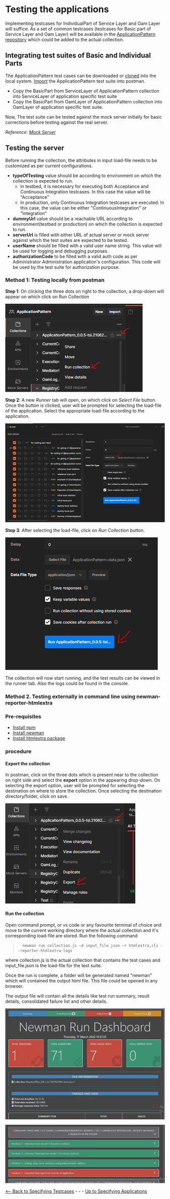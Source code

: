 # Testing the applications

Implementing testcases for IndividualPart of Service Layer and Oam Layer will suffice. As a set of common testcases (testcases for Basic part of Service Layer and Oam Layer) will be available in the [ApplicationPattern repository](https://github.com/openBackhaul/ApplicationPattern) which could be added to the actual collection.

## Integrating test suites of Basic and Individual Parts

The ApplicationPattern test cases can be downloaded or [cloned](https://docs.github.com/en/repositories/creating-and-managing-repositories/cloning-a-repository) into the local system. [Import](https://learning.postman.com/docs/getting-started/importing-and-exporting-data/) the ApplicationPattern test suite into postman.

- Copy the BasicPart from ServiceLayer of ApplicationPattern collection into ServiceLayer of application specific test suite
- Copy the BasicPart from OamLayer of ApplicationPattern collection into OamLayer of application specific test suite.

Now, The test suite can be tested against the mock server initially for basic corrections before testing against the real server.

*Reference:* [*Mock Server*](../CreatingMock/CreatingMock.md)

## Testing the server

Before running the collection, the attributes in input load-file needs to be customized as per current configurations.

- **typeOfTesting** value should be according to environment on which the collection is expected to run.
    - In testbed, it is necessary for executing both Acceptance and Continuous Integration testcases. In this case the value will be "Acceptance"
    - In production, only Continuous Integration testcases are executed. In this case, the value can be either "ContinuousIntegration" or "Integration"
- **dummyUrl** value should be a reachable URL according to environment(testbed or production) on which the collection is expected to run.
- **serverUrl** is filled with either URL of actual server or mock server against which the test suites are expected to be tested.
- **userName** should be filled  with a valid user name string. This value will be used for logging and debugging purposes.
- **authorizationCode** to be filled with a valid auth code as per Administrator Administration application's configuration. This code will be used by the test suite for authorization purpose.

### Method 1: Testing locally from postman

**Step 1**: On clicking the three dots on right to the collection, a drop-down will appear on which click on Run Collection

![run collection](./pictures/runCollection.PNG)

**Step 2**: A new *Runner* tab will open, on which click on *Select File* button. Once the button is clicked, user will be prompted for selecting the load-file of the application. Select the appropriate load-file according to the application.

![select load-file](./pictures/runnertab.PNG)

**Step 3**: After selecting the load-file, click on *Run Collection button*.

![final run](./pictures/runCollection1.PNG)

The collection will now start running, and the test results can be viewed in the runner tab. Also the logs could be found in the console.

### Method 2. Testing externally in command line using newman-reporter-htmlextra

### Pre-requisites

- [Install npm](https://docs.npmjs.com/downloading-and-installing-node-js-and-npm)
- [Install newman](https://www.npmjs.com/package/newman)
- [Install htmlextra package](https://www.npmjs.com/package/newman-reporter-htmlextra)

### procedure

#### Export the collection

In postman, click on the three dots which is present near to the collection on right side and select the **export** option in the appearing drop-down. On selecting the export option, user will be prompted for selecting the destination on where to store the collection. Once selecting the destination directory/folder, click on save.

![export collection](./pictures/exportCollection.PNG)

#### Run the collection

Open command prompt, or vs code or any favourite terminal of choice and move to the current working directory where the actual collection and it's corresponding load-file are stored. Run the following command
>       newman run collection.js –d input_file.json –r htmlextra,cli --reporter-htmlextra-logs

where collection.js is the actual collection that contains the test cases and input_file.json is the load-file for the test suite.

Once the run is complete, a folder will be generated named "newman" which will contained the output html file. This file could be opened in any browser.

The output file will contain all the details like test run summary, result details, consolidated failure list and other details.

![Test Report Dashboard](./pictures/responseDashboard.png)

![Test Report detailed](./pictures/testcaseReport.png)

[<-- Back to Specifying Testcases](./TestCases.md)   - - -  [Up to Specifying Applications](../SpecifyingApplications.md)
